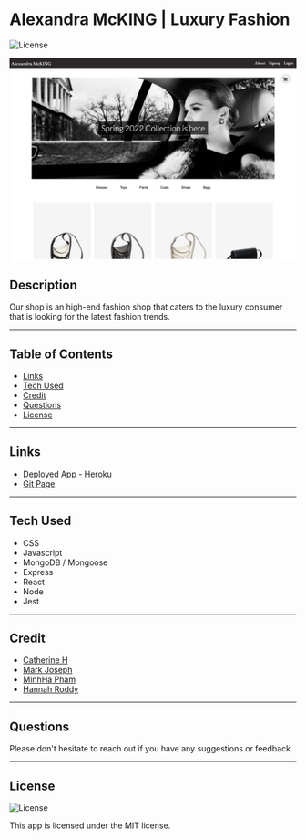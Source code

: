 # Alexandra McKING | Luxury Fashion

![License](https://img.shields.io/badge/License%3A-MIT-green.svg)

![Screenshot](client/src/assets/home-page-mockup.png)

## Description

Our shop is an high-end fashion shop that caters to the luxury consumer that is looking for the latest fashion trends.

---

## Table of Contents

- [Links](#links)
- [Tech Used](#tech-used)
- [Credit](#credit)
- [Questions](#questions)
- [License](#license)

---

## Links

- [Deployed App - Heroku](https://alexandra-mcking.herokuapp.com/)
- [Git Page](https://github.com/mjos7/high-end-fashion-shop)

---

## Tech Used

- CSS
- Javascript
- MongoDB / Mongoose
- Express
- React
- Node
- Jest

---

## Credit

- [Catherine H](https://github.com/cat-bh)
- [Mark Joseph](https://github.com/mjos7)
- [MinhHa Pham](https://github.com/minhhap)
- [Hannah Roddy](https://github.com/hroddy)

---

## Questions

Please don't hesitate to reach out if you have any suggestions or feedback

---

## License

![License](https://img.shields.io/badge/License%3A-MIT-green.svg)

This app is licensed under the MIT license.
